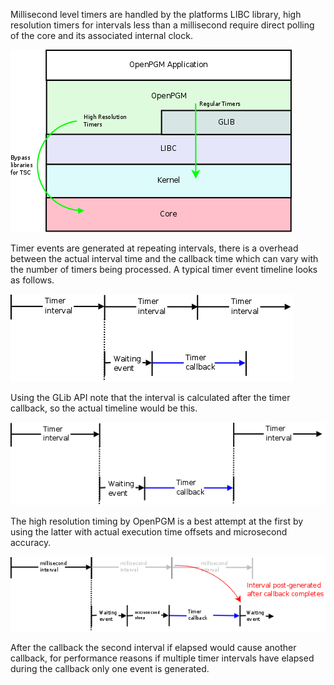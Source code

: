 Millisecond level timers are handled by the platforms LIBC library, high resolution timers for intervals less than a millisecond require direct polling of the core and its associated internal clock.

<img src='img/OpenPGM_stack.png' />

Timer events are generated at repeating intervals, there is a overhead between the actual interval time and the callback time which can vary with the number of timers being processed.  A typical timer event timeline looks as follows.

<img src='img/OpenPGM_timer_events.png' />

Using the GLib API note that the interval is calculated after the timer callback, so the actual timeline would be this.

<img src='img/OpenPGM_GLib_timer_events.png' />

The high resolution timing by OpenPGM is a best attempt at the first by using the latter with actual execution time offsets and microsecond accuracy.

<img src='img/OpenPGM_HR_timer_events.png' />

After the callback the second interval if elapsed would cause another callback, for performance reasons if multiple timer intervals have elapsed during the callback only one event is generated.
